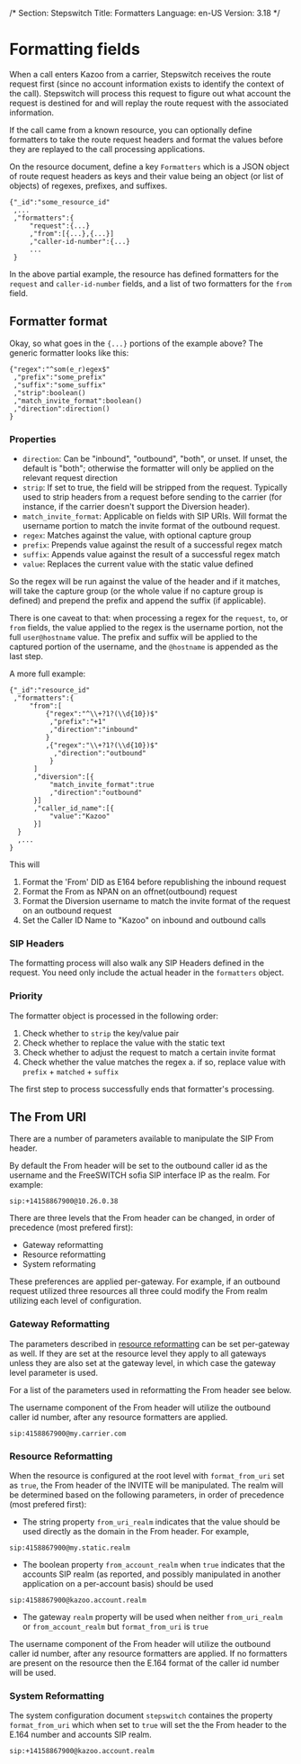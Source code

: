 /*
Section: Stepswitch
Title: Formatters
Language: en-US
Version: 3.18
*/

# Formatting fields

When a call enters Kazoo from a carrier, Stepswitch receives the route request first (since no account information exists to identify the context of the call). Stepswitch will process this request to figure out what account the request is destined for and will replay the route request with the associated information.

If the call came from a known resource, you can optionally define formatters to take the route request headers and format the values before they are replayed to the call processing applications.

On the resource document, define a key `Formatters` which is a JSON object of route request headers as keys and their value being an object (or list of objects) of regexes, prefixes, and suffixes.

    {"_id":"some_resource_id"
     ,...
     ,"formatters":{
         "request":{...}
         ,"from":[{...},{...}]
         ,"caller-id-number":{...}
         ...
     }

In the above partial example, the resource has defined formatters for the `request` and `caller-id-number` fields, and a list of two formatters for the `from` field.

## Formatter format

Okay, so what goes in the `{...}` portions of the example above? The generic formatter looks like this:

    {"regex":"^som(e_r)egex$"
     ,"prefix":"some_prefix"
     ,"suffix":"some_suffix"
     ,"strip":boolean()
     ,"match_invite_format":boolean()
     ,"direction":direction()
    }

### Properties

* `direction`: Can be "inbound", "outbound", "both", or unset. If unset, the default is "both"; otherwise the formatter will only be applied on the relevant request direction
* `strip`: If set to true, the field will be stripped from the request. Typically used to strip headers from a request before sending to the carrier (for instance, if the carrier doesn't support the Diversion header).
* `match_invite_format`: Applicable on fields with SIP URIs. Will format the username portion to match the invite format of the outbound request.
* `regex`: Matches against the value, with optional capture group
* `prefix`: Prepends value against the result of a successful regex match
* `suffix`: Appends value against the result of a successful regex match
* `value`: Replaces the current value with the static value defined

So the regex will be run against the value of the header and if it matches, will take the capture group (or the whole value if no capture group is defined) and prepend the prefix and append the suffix (if applicable).

There is one caveat to that: when processing a regex for the `request`, `to`, or `from` fields, the value applied to the regex is the username portion, not the full `user@hostname` value. The prefix and suffix will be applied to the captured portion of the username, and the `@hostname` is appended as the last step.

A more full example:

    {"_id":"resource_id"
     ,"formatters":{
         "from":[
             {"regex":"^\\+?1?(\\d{10})$"
              ,"prefix":"+1"
              ,"direction":"inbound"
             }
             ,{"regex":"\\+?1?(\\d{10})$"
               ,"direction":"outbound"
              }
          ]
          ,"diversion":[{
              "match_invite_format":true
              ,"direction":"outbound"
          }]
          ,"caller_id_name":[{
              "value":"Kazoo"
          }]
      }
      ,...
    }

This will
1. Format the 'From' DID as E164 before republishing the inbound request
2. Format the From as NPAN on an offnet(outbound) request
3. Format the Diversion username to match the invite format of the request on an outbound request
4. Set the Caller ID Name to "Kazoo" on inbound and outbound calls

### SIP Headers

The formatting process will also walk any SIP Headers defined in the request. You need only include the actual header in the `formatters` object.

### Priority

The formatter object is processed in the following order:

1. Check whether to `strip` the key/value pair
2. Check whether to replace the value with the static text
3. Check whether to adjust the request to match a certain invite format
4. Check whether the value matches the regex
  a. if so, replace value with `prefix` + `matched` + `suffix`

The first step to process successfully ends that formatter's processing.

## The From URI

There are a number of parameters available to manipulate the SIP From header.

By default the From header will be set to the outbound caller id as the username and the FreeSWITCH sofia SIP interface IP as the realm. For example:
```
sip:+14158867900@10.26.0.38
```

There are three levels that the From header can be changed, in order of precedence (most prefered first):

* Gateway reformatting
* Resource reformatting
* System reformating

These preferences are applied per-gateway.  For example, if an outbound request utilized three resources all three could modify the From realm utilizing each level of configuration.

### Gateway Reformatting

The parameters described in [resource reformatting](#resource-reformatting) can be set per-gateway as well.  If they are set at the resource level they apply to all gateways unless they are also set at the gateway level, in which case the gateway level parameter is used.

For a list of the parameters used in reformatting the From header see below.

The username component of the From header will utilize the outbound caller id number, after any resource formatters are applied.

```
sip:4158867900@my.carrier.com
```

### Resource Reformatting

When the resource is configured at the root level with `format_from_uri` set as `true`, the From header of the INVITE will be manipulated.  The realm will be determined based on the following parameters, in order of precedence (most prefered first):

* The string property `from_uri_realm` indicates that the value should be used directly as the domain in the From header.  For example,
```
sip:4158867900@my.static.realm
```
* The boolean property `from_account_realm` when `true` indicates that the accounts SIP realm (as reported, and possibly manipulated in another application on a per-account basis) should be used
```
sip:4158867900@kazoo.account.realm
```
* The gateway `realm` property will be used when neither `from_uri_realm` or `from_account_realm` but `format_from_uri` is `true`

The username component of the From header will utilize the outbound caller id number, after any resource formatters are applied.  If no formatters are present on the resource then the E.164 format of the caller id number will be used.

### System Reformatting

The system configuration document `stepswitch` containes the property `format_from_uri` which when set to `true` will set the the From header to the E.164 number and accounts SIP realm.

```
sip:+14158867900@kazoo.account.realm
```
